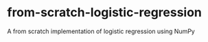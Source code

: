 # from-scratch-logistic-regression
A from scratch implementation of logistic regression using NumPy
